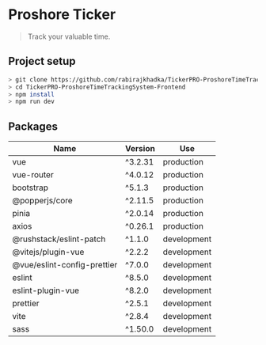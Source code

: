 # Proshore Ticker

> Track your valuable time.

## Project setup

```sh
> git clone https://github.com/rabirajkhadka/TickerPRO-ProshoreTimeTrackingSystem-Frontend.git
> cd TickerPRO-ProshoreTimeTrackingSystem-Frontend
> npm install
> npm run dev
```

## Packages

| Name                        | Version | Use         |
| --------------------------- | ------- | ----------- |
| vue                         | ^3.2.31 | production  |
| vue-router                  | ^4.0.12 | production  |
| bootstrap                   | ^5.1.3  | production  |
| @popperjs/core              | ^2.11.5 | production  |
| pinia                       | ^2.0.14 | production  |
| axios                       | ^0.26.1 | production  |
| @rushstack/eslint-patch     | ^1.1.0  | development |
| @vitejs/plugin-vue          | ^2.2.2  | development |
| @vue/eslint-config-prettier | ^7.0.0  | development |
| eslint                      | ^8.5.0  | development |
| eslint-plugin-vue           | ^8.2.0  | development |
| prettier                    | ^2.5.1  | development |
| vite                        | ^2.8.4  | development |
| sass                        | ^1.50.0 | development |
